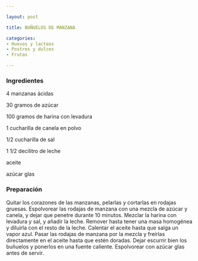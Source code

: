 ```yaml
---

layout: post

title: BUÑUELOS DE MANZANA

categories:
- Huevos y lacteos
- Postres y dulces
- Frutas

---
```


<h3>Ingredientes</h3>

4 manzanas ácidas

30 gramos de azúcar

100 gramos de harina con levadura

1 cucharilla de canela en polvo

1/2 cucharilla de sal

1 1/2 decilitro de leche

aceite

azúcar glas

<h3>Preparación</h3>

Quitar los corazones de las manzanas, pelarlas y cortarlas en rodajas gruesas. Espolvorear las rodajas de manzana con una mezcla de azúcar y canela, y dejar que penetre durante 10 minutos. Mezclar la harina con levadura y sal, y añadir la leche. Remover hasta tener una masa homogénea y diluirla con el resto de la leche. Calentar el aceite hasta que salga un vapor azul. Pasar las rodajas de manzana por la mezcla y freírlas directamente en el aceite hasta que estén doradas. Dejar escurrir bien los buñuelos y ponerlos en una fuente caliente. Espolvorear con azúcar glas antes de servir.